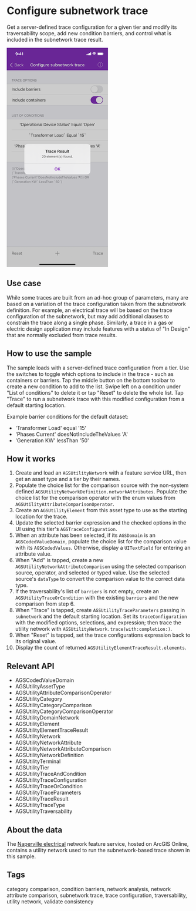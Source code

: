 # Configure subnetwork trace

Get a server-defined trace configuration for a given tier and modify its traversability scope, add new condition barriers, and control what is included in the subnetwork trace result.

![Configure subnetwork trace screenshot](configure-subnetwork-trace.png)

## Use case

While some traces are built from an ad-hoc group of parameters, many are based on a variation of the trace configuration taken from the subnetwork definition. For example, an electrical trace will be based on the trace configuration of the subnetwork, but may add additional clauses to constrain the trace along a single phase. Similarly, a trace in a gas or electric design application may include features with a status of "In Design" that are normally excluded from trace results.

## How to use the sample

The sample loads with a server-defined trace configuration from a tier. Use the switches to toggle which options to include in the trace - such as containers or barriers. Tap the middle button on the bottom toolbar to create a new condition to add to the list. Swipe left on a condition under "List of conditions" to delete it or tap "Reset" to delete the whole list. Tap "Trace" to run a subnetwork trace with this modified configuration from a default starting location.

Example barrier conditions for the default dataset:

* 'Transformer Load' equal '15'
* 'Phases Current' doesNotIncludeTheValues 'A'
* 'Generation KW' lessThan '50'

## How it works

1. Create and load an `AGSUtilityNetwork` with a feature service URL, then get an asset type and a tier by their names.
2. Populate the choice list for the comparison source with the non-system defined `AGSUtilityNetworkDefinition.networkAttributes`. Populate the choice list for the comparison operator with the enum values from `AGSUtilityAttributeComparisonOperator`.
3. Create an `AGSUtilityElement` from this asset type to use as the starting location for the trace.
4. Update the selected barrier expression and the checked options in the UI using this tier's `AGSTraceConfiguration`.
5. When an attribute has been selected, if its `AGSDomain` is an `AGSCodedValueDomain`, populate the choice list for the comparison value with its `AGSCodedValues`. Otherwise, display a `UITextField` for entering an attribute value.
6. When "Add" is tapped, create a new `AGSUtilityNetworkAttributeComparison` using the selected comparison source, operator, and selected or typed value. Use the selected source's `dataType` to convert the comparison value to the correct data type.
7. If the traversability's list of `barriers` is not empty, create an `AGSUtilityTraceOrCondition` with the existing `barriers` and the new comparison from step 6.
8. When "Trace" is tapped, create `AGSUtilityTraceParameters` passing in `subnetwork` and the default starting location. Set its `traceConfiguration` with the modified options, selections, and expression; then trace the utility network with `AGSUtilityNetwork.trace(with:completion:)`.
9. When "Reset" is tapped, set the trace configurations expression back to its original value.
10. Display the count of returned `AGSUtilityElementTraceResult.elements`.

## Relevant API

* AGSCodedValueDomain
* AGSUtilityAssetType
* AGSUtilityAttributeComparisonOperator
* AGSUtilityCategory
* AGSUtilityCategoryComparison
* AGSUtilityCategoryComparisonOperator
* AGSUtilityDomainNetwork
* AGSUtilityElement
* AGSUtilityElementTraceResult
* AGSUtilityNetwork
* AGSUtilityNetworkAttribute
* AGSUtilityNetworkAttributeComparison
* AGSUtilityNetworkDefinition
* AGSUtilityTerminal
* AGSUtilityTier
* AGSUtilityTraceAndCondition
* AGSUtilityTraceConfiguration
* AGSUtilityTraceOrCondition
* AGSUtilityTraceParameters
* AGSUtilityTraceResult
* AGSUtilityTraceType
* AGSUtilityTraversability

## About the data

The [Naperville electrical](https://sampleserver7.arcgisonline.com/server/rest/services/UtilityNetwork/NapervilleElectric/FeatureServer) network feature service, hosted on ArcGIS Online, contains a utility network used to run the subnetwork-based trace shown in this sample.

## Tags

category comparison, condition barriers, network analysis, network attribute comparison, subnetwork trace, trace configuration, traversability, utility network, validate consistency
